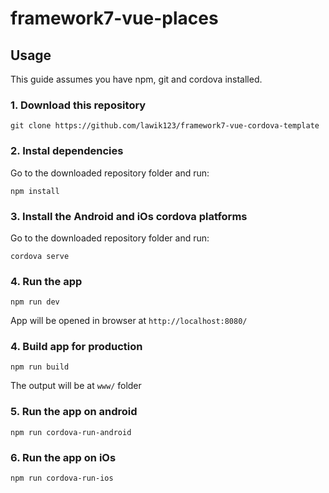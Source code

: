 # framework7-vue-places

## Usage
This guide assumes you have npm, git and cordova installed.

### 1. Download this repository
```
git clone https://github.com/lawik123/framework7-vue-cordova-template
```

### 2. Instal dependencies

Go to the downloaded repository folder and run:
```
npm install
```

### 3. Install the Android and iOs cordova platforms

Go to the downloaded repository folder and run:
```
cordova serve
```

### 4. Run the app

```
npm run dev
```

App will be opened in browser at `http://localhost:8080/`

### 4. Build app for production

```
npm run build
```

The output will be at `www/` folder

### 5. Run the app on android
```
npm run cordova-run-android
```

### 6. Run the app on iOs
```
npm run cordova-run-ios
```
